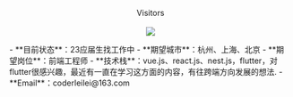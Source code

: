 <p align="center">Visitors<br><br> <img src="https://profile-counter.glitch.me/acmenlei/count.svg" /></p>
- **目前状态**：23应届生找工作中
- **期望城市**：杭州、上海、北京
- **期望岗位**：前端工程师
- **技术栈**：vue.js、react.js、nest.js，flutter，对flutter很感兴趣，最近有一直在学习这方面的内容，有往跨端方向发展的想法.
- **Email**：coderleilei@163.com
